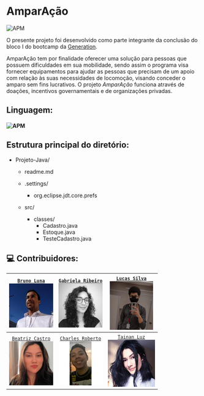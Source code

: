 # **AmparAção**

![APM](https://camo.githubusercontent.com/2b5be4f21ba05bac285e81a1a1f11036ee50ca3bb9b2b7b00a3cd1cf0589b2fc/68747470733a2f2f696d672e736869656c64732e696f2f61706d2f6c2f76696d2d6d6f64653f636f6c6f723d626c7565)

O presente projeto foi desenvolvido como parte integrante da conclusão do bloco I do bootcamp da [Generation](https://brazil.generation.org/ ).

AmparAção tem por finalidade oferecer uma solução para pessoas que possuem dificuldades em sua mobilidade, sendo assim o programa visa fornecer equipamentos para ajudar as pessoas que precisam de um apoio com relação às suas necessidades de locomoção, visando conceder o amparo sem fins lucrativos.  O projeto *AmparAção* funciona através de doações, incentivos governamentais e de organizações privadas.



## Linguagem:

#### ![APM](https://camo.githubusercontent.com/771cc18a712bf9edb0925a86164c34b0d803c4d9177dd4467eff7b777109c723/68747470733a2f2f696d672e736869656c64732e696f2f62616467652f4a6176612d4544384230303f7374796c653d666f722d7468652d6261646765266c6f676f3d6a617661266c6f676f436f6c6f723d7768697465)



## Estrutura  principal do diretório:

* Projeto-Java/

  * readme.md

  * .settings/

    * org.eclipse.jdt.core.prefs

  * src/
  
    * classes/
      * Cadastro.java
      * Estoque.java
      * TesteCadastro.java
  
    

## 💻  Contribuidores: 

| <a href="https://github.com/Bruno-Luna">`Bruno Luna`<br><img src="https://github.com/chaaarlees5/Projeto-Java-Generation/blob/main/Projeto-Java/photos/Bruno.jpg" style="zoom:25%;" /></a> | <a href="https://github.com/gabsribeiro">`Gabriela Ribeiro`<br><img src="https://github.com/chaaarlees5/Projeto-Java-Generation/blob/main/Projeto-Java/photos/Gabriela.jpg" style="zoom:25%;" /></a> | <a href="https://github.com/MrLucc">`Lucas Silva`<br><img src="https://github.com/chaaarlees5/Projeto-Java-Generation/blob/main/Projeto-Java/photos/Lucas.jpg" style="zoom:25%;" /></a> |
| :----------------------------------------------------------: | :----------------------------------------------------------: | :----------------------------------------------------------: |
| <a href="https://github.com/beatrizcastroe">`Beatriz Castro`<br><img src="https://github.com/chaaarlees5/Projeto-Java-Generation/blob/main/Projeto-Java/photos/Bia.jpg" style="zoom:25%;" /></a> | <a href="https://github.com/chaaarlees5">`Charles Roberto`<br><img src="https://github.com/chaaarlees5/Projeto-Java-Generation/blob/main/Projeto-Java/photos/Charles.jpg" style="zoom:25%;" /></a> | <a href="https://github.com/tainanluz">`Tainan Luz`<br><img src="https://github.com/chaaarlees5/Projeto-Java-Generation/blob/main/Projeto-Java/photos/Tainan.jpg" style="zoom: 33%;" /></a> |











